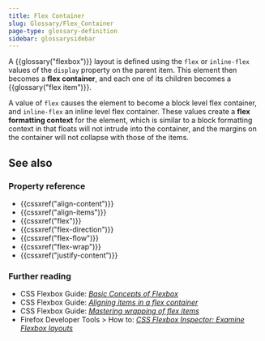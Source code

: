 ```yaml
---
title: Flex Container
slug: Glossary/Flex_Container
page-type: glossary-definition
sidebar: glossarysidebar
---
```



A {{glossary("flexbox")}} layout is defined using the `flex` or `inline-flex` values of the `display` property on the parent item. This element then becomes a **flex container**, and each one of its children becomes a {{glossary("flex item")}}.

A value of `flex` causes the element to become a block level flex container, and `inline-flex` an inline level flex container. These values create a **flex formatting context** for the element, which is similar to a block formatting context in that floats will not intrude into the container, and the margins on the container will not collapse with those of the items.

## See also

### Property reference

- {{cssxref("align-content")}}
- {{cssxref("align-items")}}
- {{cssxref("flex")}}
- {{cssxref("flex-direction")}}
- {{cssxref("flex-flow")}}
- {{cssxref("flex-wrap")}}
- {{cssxref("justify-content")}}

### Further reading

- CSS Flexbox Guide: _[Basic Concepts of Flexbox](/en-US/docs/Web/CSS/CSS_flexible_box_layout/Basic_concepts_of_flexbox)_
- CSS Flexbox Guide: _[Aligning items in a flex container](/en-US/docs/Web/CSS/CSS_flexible_box_layout/Aligning_items_in_a_flex_container)_
- CSS Flexbox Guide: _[Mastering wrapping of flex items](/en-US/docs/Web/CSS/CSS_flexible_box_layout/Mastering_wrapping_of_flex_items)_
- Firefox Developer Tools > How to: _[CSS Flexbox Inspector: Examine Flexbox layouts](https://firefox-source-docs.mozilla.org/devtools-user/page_inspector/how_to/examine_flexbox_layouts/index.html)_
